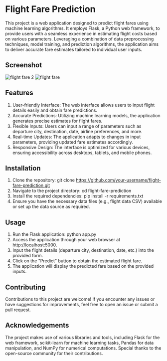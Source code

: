 # Flight Fare Prediction
This project is a web application designed to predict flight fares using machine learning algorithms. It employs Flask, a Python web framework, to provide users with a seamless experience in estimating flight costs based on various parameters. Leveraging a combination of data preprocessing techniques, model training, and prediction algorithms, the application aims to deliver accurate fare estimates tailored to individual user inputs.

## Screenshot
![flight fare 2](https://github.com/smammar19/Flight-Fare-Prediction-System/assets/135743822/e2e4fa7a-7255-46ac-8962-a180b990cdbc)
![flight fare](https://github.com/smammar19/Flight-Fare-Prediction-System/assets/135743822/f340ffbc-ce63-40b8-be90-b97f46056de0)


## Features
1. User-friendly Interface: The web interface allows users to input flight details easily and obtain fare predictions.
2. Accurate Predictions: Utilizing machine learning models, the application generates precise estimates for flight fares.
3. Flexible Inputs: Users can input a range of parameters such as departure city, destination, date, airline preferences, and more.
4. Real-time Updates: The application adapts to changes in input parameters, providing updated fare estimates accordingly.
5. Responsive Design: The interface is optimized for various devices, ensuring accessibility across desktops, tablets, and mobile phones.

## Installation
1. Clone the repository: git clone https://github.com/your-username/flight-fare-prediction.git
2. Navigate to the project directory: cd flight-fare-prediction
3. Install the required dependencies: pip install -r requirements.txt
4. Ensure you have the necessary data files (e.g., flight data CSV) available or set up the data source as required.

## Usage
1. Run the Flask application: python app.py
2. Access the application through your web browser at http://localhost:5000.
3. Input the flight details (departure city, destination, date, etc.) into the provided form.
4. Click on the "Predict" button to obtain the estimated flight fare.
5. The application will display the predicted fare based on the provided inputs.

## Contributing
Contributions to this project are welcome! If you encounter any issues or have suggestions for improvements, feel free to open an issue or submit a pull request.

## Acknowledgements
The project makes use of various libraries and tools, including Flask for the web framework, scikit-learn for machine learning tasks, Pandas for data manipulation, and NumPy for numerical computations. Special thanks to the open-source community for their contributions.
